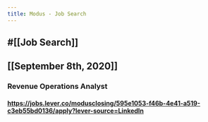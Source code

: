 ```yaml
---
title: Modus - Job Search
---
```


## #[[Job Search]]

## 

## [[September 8th, 2020]]
### Revenue Operations Analyst
#### https://jobs.lever.co/modusclosing/595e1053-f46b-4e41-a519-c3eb55bd0136/apply?lever-source=LinkedIn
